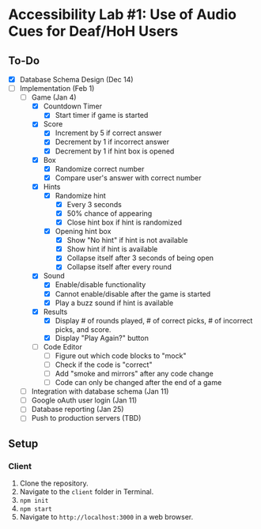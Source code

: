 # Accessibility Lab #1: Use of Audio Cues for Deaf/HoH Users
## To-Do
- [x] Database Schema Design (Dec 14)
- [ ] Implementation (Feb 1)
   - [ ] Game (Jan 4)
      - [x] Countdown Timer
         - [x] Start timer if game is started
      - [x] Score
         - [x] Increment by 5 if correct answer
         - [x] Decrement by 1 if incorrect answer
         - [x] Decrement by 1 if hint box is opened
      - [x] Box
         - [x] Randomize correct number
         - [x] Compare user's answer with correct number
      - [x] Hints
         - [x] Randomize hint
            - [x] Every 3 seconds
            - [x] 50% chance of appearing
            - [x] Close hint box if hint is randomized
         - [x] Opening hint box
            - [x] Show "No hint" if hint is not available
            - [x] Show hint if hint is available
            - [x] Collapse itself after 3 seconds of being open
            - [x] Collapse itself after every round
      - [x] Sound
         - [x] Enable/disable functionality
         - [x] Cannot enable/disable after the game is started
         - [x] Play a buzz sound if hint is available
      - [x] Results
         - [x] Display # of rounds played, # of correct picks, # of incorrect picks, and score.
         - [x] Display "Play Again?" button
      - [ ] Code Editor
         - [ ] Figure out which code blocks to "mock"
         - [ ] Check if the code is "correct"
         - [ ] Add "smoke and mirrors" after any code change
         - [ ] Code can only be changed after the end of a game
   - [ ] Integration with database schema (Jan 11)
   - [ ] Google oAuth user login (Jan 11)
   - [ ] Database reporting (Jan 25)
   - [ ] Push to production servers (TBD)

## Setup

### Client
1. Clone the repository.
2. Navigate to the `client` folder in Terminal.
3. `npm init`
4. `npm start`
5. Navigate to `http://localhost:3000` in a web browser.
